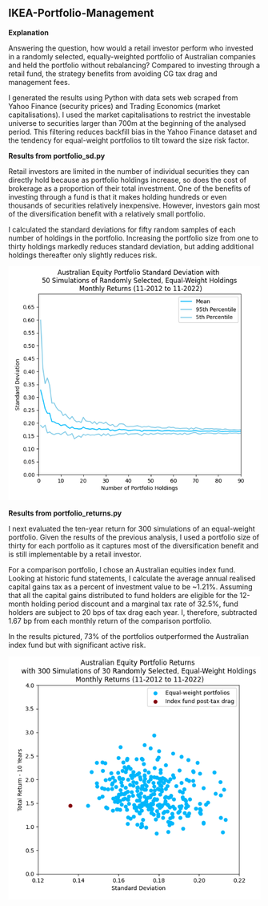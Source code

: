## IKEA-Portfolio-Management

**Explanation**

Answering the question, how would a retail investor perform who invested in a randomly selected, equally-weighted portfolio of Australian companies and held the portfolio without rebalancing? Compared to investing through a retail fund, the strategy benefits from avoiding CG tax drag and management fees.

I generated the results using Python with data sets web scraped from Yahoo Finance (security prices) and Trading Economics (market capitalisations). I used the market capitalisations to restrict the investable universe to securities larger than 700m at the beginning of the analysed period. This filtering reduces backfill bias in the Yahoo Finance dataset and the tendency for equal-weight portfolios to tilt toward the size risk factor.

**Results from portfolio_sd.py**

Retail investors are limited in the number of individual securities they can directly hold because as portfolio holdings increase, so does the cost of brokerage as a proportion of their total investment. One of the benefits of investing through a fund is that it makes holding hundreds or even thousands of securities relatively inexpensive. However, investors gain most of the diversification benefit with a relatively small portfolio. 

I calculated the standard deviations for fifty random samples of each number of holdings in the portfolio. Increasing the portfolio size from one to thirty holdings markedly reduces standard deviation, but adding additional holdings thereafter only slightly reduces risk. 

![](image1.png)

**Results from portfolio_returns.py**

I next evaluated the ten-year return for 300 simulations of an equal-weight portfolio.  Given the results of the previous analysis, I used a portfolio size of thirty for each portfolio as it captures most of the diversification benefit and is still implementable by a retail investor. 

For a comparison portfolio, I chose an Australian equities index fund. Looking at historic fund statements, I calculate the average annual realised capital gains tax as a percent of investment value to be ~1.21%. Assuming that all the capital gains distributed to fund holders are eligible for the 12-month holding period discount and a marginal tax rate of 32.5%, fund holders are subject to 20 bps of tax drag each year. I, therefore, subtracted 1.67 bp from each monthly return of the comparison portfolio. 

In the results pictured, 73% of the portfolios outperformed the Australian index fund but with significant active risk. 

![](image2.png)
